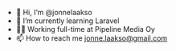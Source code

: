 - 👋 Hi, I’m @jonnelaakso
- 🌱 I’m currently learning Laravel
- :man_technologist: Working full-time at Pipeline Media Oy
- 📫 How to reach me jonne.laakso@gmail.com

<!---
jonnelaakso/jonnelaakso is a ✨ special ✨ repository because its `README.md` (this file) appears on your GitHub profile.
You can click the Preview link to take a look at your changes.
--->
